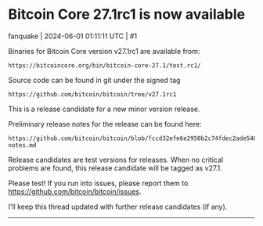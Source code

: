 # Bitcoin Core 27.1rc1 is now available

fanquake | 2024-06-01 01:11:11 UTC | #1

Binaries for Bitcoin Core version v27.1rc1 are available from:

    https://bitcoincore.org/bin/bitcoin-core-27.1/test.rc1/

Source code can be found in git under the signed tag

    https://github.com/bitcoin/bitcoin/tree/v27.1rc1

This is a release candidate for a new minor version release.

Preliminary release notes for the release can be found here:

    https://github.com/bitcoin/bitcoin/blob/fccd32efe6e2950b2c74fdec2ade54040ca32a2c/doc/release-notes.md

Release candidates are test versions for releases. When no critical problems are found, this release candidate will be tagged as v27.1.

Please test! If you run into issues, please report them to https://github.com/bitcoin/bitcoin/issues.

I'll keep this thread updated with further release candidates (if any).

-------------------------

